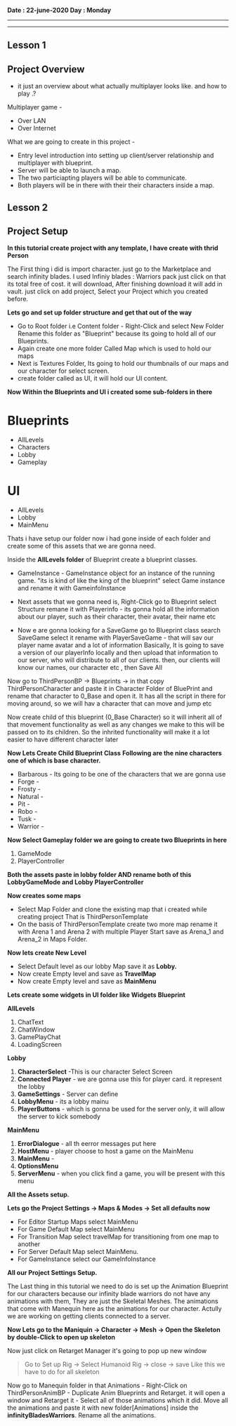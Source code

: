**Date        : 22-june-2020
Day         : Monday**
****
****
## Lesson 1
## Project Overview 
* it just an overview about what actually multiplayer looks like. and how to play .?


Multiplayer game -
* Over LAN
* Over Internet

What we are going to create in this project -
* Entry level introduction into setting up client/server relationship and multiplayer with blueprint.
* Server will be able to launch a map.
* The two particiapting players will be able to communicate.
* Both players will be in there with their their characters inside a map.
## Lesson 2

## Project Setup

**In this tutorial create project with any template, I have create with thrid Person**

The First thing i did is import character. just go to the Marketplace and search infinity blades. I used Infiniy blades : Warriors pack just click on that its total free of cost. it will download, After finishing download it will add in vault. just click on add project, Select your Project which you created before.

**Lets go and set up folder structure and get that out of the way**

* Go to Root folder i.e Content folder - Right-Click and select New Folder Rename this folder as "Blueprint" because its going to hold all of our Blueprints.
* Again create one more folder Called Map which is used to hold our maps
* Next is Textures Folder, Its going to hold our thumbnails of our maps and our character for select screen.
* create folder called as UI, it will hold our UI content. 

**Now Within the Blueprints and UI i created some sub-folders in there**
# Blueprints
* AllLevels
* Characters
* Lobby
* Gameplay

# UI
* AllLevels
* Lobby
* MainMenu

Thats i have setup our folder now i had gone inside of each folder and create some of this assets that we are gonna need.

Inside the **AllLevels folder** of Blueprint create a blueprint classes.
* GameInstance - GameInstance object for an instance of the running game. "its is kind of like the king of the blueprint"  select Game instance and rename it with GameinfoInstance

* Next assets that we gonna need is, Right-Click go to Blueprint select Structure remane it with Playerinfo - its gonna hold all the information about our player, such as their character, their avatar, their name etc
* Now e are gonna looking for a SaveGame go to Blueprint class search SaveGame select it rename with PlayerSaveGame -  that will sav our player name avatar and a lot of information Basically, It is going to save a version of our playerInfo locally and then upload that information to our server, who will distribute to all of our clients. then, our clients will know our names, our character etc , then Save All


Now go to ThirdPersonBP -> Blueprints -> in that copy ThirdPersonCharacter and paste it in Character Folder of BluePrint and rename that character to 0_Base and open it. It has all the script in there for moving around, so we will hav a character that can move and jump etc 

Now create child of this blueprint (0_Base Character) so it will inherit all of that movement functionality as well as any changes we make to this will be passed on to its children. So the inhrited functionality will make it a lot easier to have different character later

**Now Lets Create Child Blueprint Class**
**Following are the nine characters one of which is base character.**
* Barbarous - Its going to be one of the characters that we are gonna use
* Forge - 
* Frosty -
* Natural -
* Pit -
* Robo -
* Tusk -
* Warrior -


**Now Select Gameplay folder we are going to create two Blueprints in here**

1. GameMode
2. PlayerController

**Both the assets paste in lobby folder AND rename both of this LobbyGameMode and Lobby PlayerController**

**Now creates some maps**

* Select Map Folder and clone the existing map that i created while creating project That is ThirdPersonTemplate
* On the basis of ThirdPersonTemplate create two more map rename it with Arena 1 and Arena 2 with multiple Player Start save as Arena_1 and Arena_2 in Maps Folder.

**Now lets create New Level**

* Select Default level as our lobby Map save it as **Lobby.**
* Now create Empty level and save as **TravelMap**
* Now create Empty level and save as **MainMenu**

**Lets create some widgets in UI folder like Widgets Blueprint**

**AllLevels**
1. ChatText 
2. ChatWindow  
3. GamePlayChat  
4. LoadingScreen  

**Lobby**

1. **CharacterSelect** -This is our character Select Screen 
2. **Connected Player** - we are gonna use this for player card. it represent the lobby
3. **GameSettings** - Server can define
4. **LobbyMenu** - its a lobby mainu
5. **PlayerButtons** - which is gonna be used for the server only, it will allow the server to kick somebody


**MainMenu**

1. **ErrorDialogue** - all th eerror messages put here
2. **HostMenu** - player choose to host a game on the MainMenu
3. **MainMenu** - 
4. **OptionsMenu**
5. **ServerMenu** - when you click find a game, you will be present with this menu

**All the Assets setup.**

**Lets go the Project Settings -> Maps & Modes -> Set all defaults now**
* For Editor Startup Maps select MainMenu
* For Game Default Map select MainMenu
* For Transition Map select travelMap for transitioning from one map to another 
* For Server Default Map select MainMenu.
* For GameInstance select our GameInfoInstance

**All our Project Settings Setup.**

The Last thing in this tutorial we need to do is set up the Animation Blueprint for our  characters because our infinity blade warriors do not have any animations with them, They are just the Skeletal Meshes. The animations that come with Manequin here as the animations for our character. Actully we are working on getting clients connected to a server.

**Now Lets go to the Maniquin -> Character -> Mesh -> Open the Skeleton by double-Click to open up skeleton** 


Now just click on Retarget Manager it's going to pop up new window

>Go to Set up Rig -> Select Humanoid Rig -> close -> save
>Like this we have to do for all skeleton

Now go to Manequin folder in that Animations - Right-Click on ThirdPersonAnimBP - Duplicate Anim Blueprints and Retarget. it will open a window and Retarget it - Select all of those animations which it did. Move all the animations and paste it with new folder[Animations] inside the **infinityBladesWarriors**. Rename all the animations.


